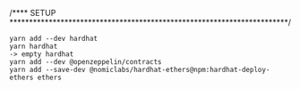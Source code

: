 

/**** SETUP ***********************************************************************/

    yarn add --dev hardhat
    yarn hardhat 
    -> empty hardhat
    yarn add --dev @openzeppelin/contracts
    yarn add --save-dev @nomiclabs/hardhat-ethers@npm:hardhat-deploy-ethers ethers

